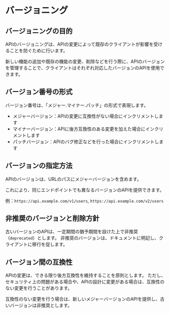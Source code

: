 # バージョニング

## バージョニングの目的

APIのバージョニングは、APIの変更によって既存のクライアントが影響を受けることを防ぐために行います。

新しい機能の追加や既存の機能の変更、削除などを行う際に、APIのバージョンを管理することで、クライアントはそれぞれ対応したバージョンのAPIを使用できます。

## バージョン番号の形式

バージョン番号は、「メジャー.マイナー.パッチ」の形式で表現します。

- メジャーバージョン：APIの変更に互換性がない場合にインクリメントします
- マイナーバージョン：APIに後方互換性のある変更を加えた場合にインクリメントします
- パッチバージョン：APIのバグ修正などを行った場合にインクリメントします

## バージョンの指定方法

APIのバージョンは、URLのパスにメジャーバージョンを含めます。

これにより、同じエンドポイントでも異なるバージョンのAPIを提供できます。

例：`https://api.example.com/v1/users`, `https://api.example.com/v2/users`

## 非推奨のバージョンと削除方針

古いバージョンのAPIは、一定期間の猶予期間を設けた上で非推奨（`deprecated`）とします。
非推奨のバージョンは、ドキュメントに明記し、クライアントに移行を促します。

## バージョン間の互換性

APIの変更は、できる限り後方互換性を維持することを原則とします。
ただし、セキュリティ上の問題がある場合や、APIの設計に変更がある場合は、互換性のない変更を行うことがあります。

互換性のない変更を行う場合は、新しいメジャーバージョンのAPIを提供し、古いバージョンは非推奨とします。
